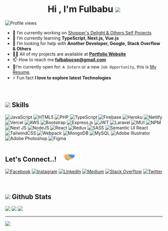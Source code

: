 <h1 align="center"><b>Hi , I'm Fulbabu </b><img src="https://media.giphy.com/media/hvRJCLFzcasrR4ia7z/giphy.gif" width="35"></h1>

<!-- <p align="center">
<a href="https://github.com/DenverCoder1/readme-typing-svg"><img src="https://readme-typing-svg.herokuapp.com?font=Time+New+Roman&color=cyan&size=25&center=true&vCenter=true&width=600&height=100&lines=Web Developer...&hearts;++;Frontend+Developer;Junior Software Engineer;MERN Stack Developer;Active+Learner;"></a>

</p> -->

![Profile views](https://gpvc.arturio.dev/fulbabucse)

- 🔭 I’m currently working on [Shopper's Delight & Others Self Projects](https://shoppers-delight.vercel.app)
- 🌱 I’m currently learning **TypeScript, Next.js, Vue.js**
- 🤝 I’m looking for help with **Another Developer, Google, Stack Overflow & Others**
- 👨‍💻 All of my projects are available at [**Portfolio Website**](https://fulbabu.vercel.app)
- 📫 How to reach me **fulbabucse@gmail.com**
- 📄I’m currently open for: `A Intern` or a new `Job Opportunity`, this is [My Resume](https://drive.google.com/file/d/1DWbrI_GfuI8AbDlPSXJlo3bjDboqwyfI/view?usp=share_link).
- ⚡ Fun fact **I love to explore latest Technologies**

</br>

## <img src="https://media2.giphy.com/media/QssGEmpkyEOhBCb7e1/giphy.gif?cid=ecf05e47a0n3gi1bfqntqmob8g9aid1oyj2wr3ds3mg700bl&rid=giphy.gif" width ="25"><b> Skills</b>

![JavaScript](https://img.shields.io/badge/javascript-%23323330.svg?style=for-the-badge&logo=javascript&logoColor=%23F7DF1E) ![HTML5](https://img.shields.io/badge/html5-%23E34F26.svg?style=for-the-badge&logo=html5&logoColor=white) ![PHP](https://img.shields.io/badge/php-%23777BB4.svg?style=for-the-badge&logo=php&logoColor=white) ![TypeScript](https://img.shields.io/badge/typescript-%23007ACC.svg?style=for-the-badge&logo=typescript&logoColor=white) ![Firebase](https://img.shields.io/badge/firebase-%23039BE5.svg?style=for-the-badge&logo=firebase) ![Heroku](https://img.shields.io/badge/heroku-%23430098.svg?style=for-the-badge&logo=heroku&logoColor=white) ![Netlify](https://img.shields.io/badge/netlify-%23000000.svg?style=for-the-badge&logo=netlify&logoColor=#00C7B7) ![Vercel](https://img.shields.io/badge/vercel-%23000000.svg?style=for-the-badge&logo=vercel&logoColor=white) ![AWS](https://img.shields.io/badge/AWS-%23FF9900.svg?style=for-the-badge&logo=amazon-aws&logoColor=white) ![Bootstrap](https://img.shields.io/badge/bootstrap-%23563D7C.svg?style=for-the-badge&logo=bootstrap&logoColor=white) ![Express.js](https://img.shields.io/badge/express.js-%23404d59.svg?style=for-the-badge&logo=express&logoColor=%2361DAFB) ![JWT](https://img.shields.io/badge/JWT-black?style=for-the-badge&logo=JSON%20web%20tokens) ![Laravel](https://img.shields.io/badge/laravel-%23FF2D20.svg?style=for-the-badge&logo=laravel&logoColor=white) ![MUI](https://img.shields.io/badge/MUI-%230081CB.svg?style=for-the-badge&logo=material-ui&logoColor=white) ![NPM](https://img.shields.io/badge/NPM-%23000000.svg?style=for-the-badge&logo=npm&logoColor=white) ![Next JS](https://img.shields.io/badge/Next-black?style=for-the-badge&logo=next.js&logoColor=white) ![NodeJS](https://img.shields.io/badge/node.js-6DA55F?style=for-the-badge&logo=node.js&logoColor=white) ![React](https://img.shields.io/badge/react-%2320232a.svg?style=for-the-badge&logo=react&logoColor=%2361DAFB) ![Redux](https://img.shields.io/badge/redux-%23593d88.svg?style=for-the-badge&logo=redux&logoColor=white) ![SASS](https://img.shields.io/badge/SASS-hotpink.svg?style=for-the-badge&logo=SASS&logoColor=white) ![Semantic UI React](https://img.shields.io/badge/Semantic%20UI%20React-%2335BDB2.svg?style=for-the-badge&logo=SemanticUIReact&logoColor=white) ![TailwindCSS](https://img.shields.io/badge/tailwindcss-%2338B2AC.svg?style=for-the-badge&logo=tailwind-css&logoColor=white) ![Webpack](https://img.shields.io/badge/webpack-%238DD6F9.svg?style=for-the-badge&logo=webpack&logoColor=black) ![MongoDB](https://img.shields.io/badge/MongoDB-%234ea94b.svg?style=for-the-badge&logo=mongodb&logoColor=white) ![MySQL](https://img.shields.io/badge/mysql-%2300f.svg?style=for-the-badge&logo=mysql&logoColor=white) ![Adobe Illustrator](https://img.shields.io/badge/adobeillustrator-%23FF9A00.svg?style=for-the-badge&logo=adobeillustrator&logoColor=white) ![Adobe Photoshop](https://img.shields.io/badge/adobephotoshop-%2331A8FF.svg?style=for-the-badge&logo=adobephotoshop&logoColor=white) ![Figma](https://img.shields.io/badge/figma-%23F24E1E.svg?style=for-the-badge&logo=figma&logoColor=white)

## <b> Let's Connect..!</b><img src="https://github.com/0xAbdulKhalid/0xAbdulKhalid/raw/main/assets/mdImages/handshake.gif" width ="80">

[![Facebook](https://img.shields.io/badge/Facebook-%231877F2.svg?logo=Facebook&logoColor=white)](https://facebook.com/imFahim.95) [![Instagram](https://img.shields.io/badge/Instagram-%23E4405F.svg?logo=Instagram&logoColor=white)](https://instagram.com/imfulbabu) [![LinkedIn](https://img.shields.io/badge/LinkedIn-%230077B5.svg?logo=linkedin&logoColor=white)](https://linkedin.com/in/fulbabu) [![Medium](https://img.shields.io/badge/Medium-12100E?logo=medium&logoColor=white)](https://medium.com/@fulbabucse) [![Stack Overflow](https://img.shields.io/badge/-Stackoverflow-FE7A16?logo=stack-overflow&logoColor=white)](https://stackoverflow.com/users/17646196) [![Twitter](https://img.shields.io/badge/Twitter-%231DA1F2.svg?logo=Twitter&logoColor=white)](https://twitter.com/im_fulbabu)

<br/>

## <img src="https://media.giphy.com/media/iY8CRBdQXODJSCERIr/giphy.gif" width="35"><b> Github Stats </b>

![](https://github-readme-stats.vercel.app/api?username=fulbabucse&theme=react&hide_border=false&include_all_commits=true&count_private=true)
![](https://github-readme-streak-stats.herokuapp.com/?user=fulbabucse&theme=react&hide_border=false)
![](https://github-readme-stats.vercel.app/api/top-langs/?username=fulbabucse&theme=react&hide_border=false&include_all_commits=true&count_private=true&layout=compact)

---

[![](https://visitcount.itsvg.in/api?id=fulbabucse&icon=0&color=0)](https://visitcount.itsvg.in)
